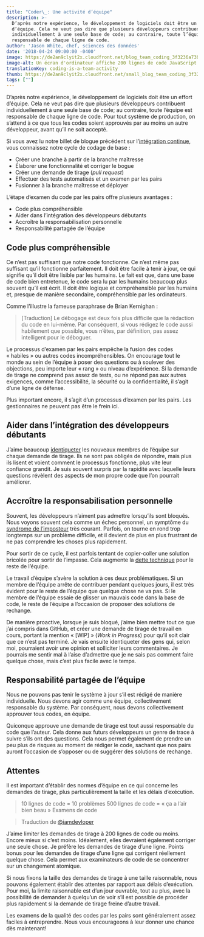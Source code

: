 ```yaml
---
title: "Coder\_: Une activité d’équipe"
description: >-
  D’après notre expérience, le développement de logiciels doit être un effort
  d’équipe. Cela ne veut pas dire que plusieurs développeurs contribuent
  individuellement à une seule base de code; au contraire, toute l’équipe est
  responsable de chaque ligne de code.
author: 'Jason White, chef, sciences des données'
date: '2018-04-24 09:00:00 -0400'
image: https://de2an9clyit2x.cloudfront.net/blog_team_coding_3f3236a73b.jpg
image-alt: Un écran d'ordinateur affiche 200 lignes de code JavaScript dans Sublime Text.
translationKey: coding-is-a-team-activity
thumb: https://de2an9clyit2x.cloudfront.net/small_blog_team_coding_3f3236a73b.jpg
tags: [""]
---
```


D’après notre expérience, le développement de logiciels doit être un effort d’équipe. Cela ne veut pas dire que plusieurs développeurs contribuent individuellement à une seule base de code; au contraire, toute l’équipe est responsable de chaque ligne de code. Pour tout système de production, on s’attend à ce que tous les codes soient approuvés par au moins un autre développeur, avant qu’il ne soit accepté.

Si vous avez lu notre billet de blogue précédent sur l’[intégration continue](https://numerique.canada.ca/2018/03/26/les-tests-automatises/), vous connaissez notre cycle de codage de base&nbsp;:

* Créer une branche à partir de la branche maîtresse
* Élaborer une fonctionnalité et corriger le bogue
* Créer une demande de tirage (*pull request*)
* Effectuer des tests automatisés et un examen par les pairs
* Fusionner à la branche maîtresse et déployer

L’étape d’examen du code par les pairs offre plusieurs avantages :

* Code plus compréhensible
* Aider dans l’intégration des développeurs débutants
* Accroître la responsabilisation personnelle
* Responsabilité partagée de l’équipe

## Code plus compréhensible

Ce n’est pas suffisant que notre code fonctionne. Ce n’est même pas suffisant qu’il fonctionne parfaitement. Il doit être facile à tenir à jour, ce qui signifie qu’il doit être lisible par les humains. Le fait est que, dans une base de code bien entretenue, le code sera lu par les humains beaucoup plus souvent qu’il est écrit. Il doit être logique et compréhensible par les humains et, presque de manière secondaire, compréhensible par les ordinateurs.

Comme l’illustre la fameuse paraphrase de Brian Kernighan :

> [Traduction] Le débogage est deux fois plus difficile que la rédaction du code en lui-même. Par conséquent, si vous rédigez le code aussi habilement que possible, vous n’êtes, par définition, pas assez intelligent pour le déboguer.

Le processus d’examen par les pairs empêche la fusion des codes « habiles » ou autres codes incompréhensibles. On encourage tout le monde au sein de l’équipe à poser des questions ou à soulever des objections, peu importe leur « rang » ou niveau d’expérience. Si la demande de tirage ne comprend pas assez de tests, ou ne répond pas aux autres exigences, comme l’accessibilité, la sécurité ou la confidentialité, il s’agit d’une ligne de défense.

Plus important encore, il s’agit d’un processus d’examen par les pairs. Les gestionnaires ne peuvent pas être le frein ici.

## Aider dans l’intégration des développeurs débutants

J’aime beaucoup [identiqueter](http://gdt.oqlf.gouv.qc.ca/ficheOqlf.aspx?Id_Fiche=26543576) les nouveaux membres de l’équipe sur chaque demande de tirage. Ils ne sont pas obligés de répondre, mais plus ils lisent et voient comment le processus fonctionne, plus vite leur confiance grandit. Je suis souvent surpris par la rapidité avec laquelle leurs questions révèlent des aspects de mon propre code que l’on pourrait améliorer.

## Accroître la responsabilisation personnelle

Souvent, les développeurs n’aiment pas admettre lorsqu’ils sont bloqués. Nous voyons souvent cela comme un échec personnel, un symptôme du [syndrome de l’imposteur](https://fr.wikipedia.org/wiki/Syndrome_de_l%27imposteur) très courant. Parfois, on tourne en rond trop longtemps sur un problème difficile, et il devient de plus en plus frustrant de ne pas comprendre les choses plus rapidement.

Pour sortir de ce cycle, il est parfois tentant de copier-coller une solution bricolée pour sortir de l’impasse. Cela augmente la [dette technique](https://fr.wikipedia.org/wiki/Dette_technique) pour le reste de l’équipe.

Le travail d’équipe s’avère la solution à ces deux problématiques. Si un membre de l’équipe arrête de contribuer pendant quelques jours, il est très évident pour le reste de l’équipe que quelque chose ne va pas. Si le membre de l’équipe essaie de glisser un mauvais code dans la base de code, le reste de l’équipe a l’occasion de proposer des solutions de rechange.

De manière proactive, lorsque je suis bloqué, j’aime bien mettre tout ce que j’ai compris dans GitHub, et créer une demande de tirage de travail en cours, portant la mention « [WIP] » (*Work in Progress*) pour qu’il soit clair que ce n’est pas terminé. Je vais ensuite identiqueter des gens qui, selon moi, pourraient avoir une opinion et solliciter leurs commentaires. Je pourrais me sentir mal à l’aise d’admettre que je ne sais pas comment faire quelque chose, mais c’est plus facile avec le temps.

## Responsabilité partagée de l’équipe

Nous ne pouvons pas tenir le système à jour s’il est rédigé de manière individuelle. Nous devons agir comme une équipe, collectivement responsable du système. Par conséquent, nous devons collectivement approuver tous codes, en équipe.

Quiconque approuve une demande de tirage est tout aussi responsable du code que l’auteur. Cela donne aux futurs développeurs un genre de trace à suivre s’ils ont des questions. Cela nous permet également de prendre un peu plus de risques au moment de rédiger le code, sachant que nos pairs auront l’occasion de s’opposer ou de suggérer des solutions de rechange.

## Attentes

Il est important d’établir des normes d’équipe en ce qui concerne les demandes de tirage, plus particulièrement la taille et les délais d’exécution.

> 10 lignes de code = 10 problèmes
> 500 lignes de code = « ça a l’air bien beau »
> Examens de code

> Traduction de [@iamdevloper](https://twitter.com/iamdevloper/status/397664295875805184)

J’aime limiter les demandes de tirage à 200 lignes de code ou moins. Encore mieux si c’est moins. Idéalement, elles devraient également corriger une seule chose. Je préfère les demandes de tirage d’une ligne. Points bonus pour les demandes de tirage d’une ligne qui corrigent réellement quelque chose. Cela permet aux examinateurs de code de se concentrer sur un changement atomique.

Si nous fixons la taille des demandes de tirage à une taille raisonnable, nous pouvons également établir des attentes par rapport aux délais d’exécution. Pour moi, la limite raisonnable est d’un jour ouvrable, tout au plus, avec la possibilité de demander à quelqu’un de voir s’il est possible de procéder plus rapidement si la demande de tirage freine d’autre travail.

Les examens de la qualité des codes par les pairs sont généralement assez faciles à entreprendre. Nous vous encourageons à leur donner une chance dès maintenant!

